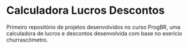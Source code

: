 # Calculadora Lucros Descontos
 Primeiro repositório de projetos desenvolvidos no curso ProgBR, uma calculadora de lucros e descontos desenvolvida com base no exerício churrascômetro.
